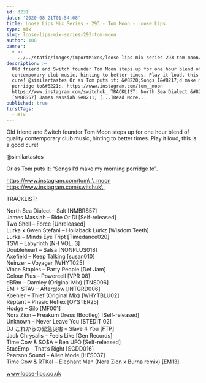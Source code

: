 ```yaml
---
id: 3231
date: '2020-08-21T01:54:08'
title: Loose Lips Mix Series - 293 - Tom Moon - Loose Lips
type: mix
slug: loose-lips-mix-series-293-tom-moon
author: 100
banner:
  - >-
    ../../static/images/importMixes/loose-lips-mix-series-293-tom-moon/image3231.jpeg
description: >-
  Old friend and Switch founder Tom Moon steps up for one hour blend of quality
  contemporary club music, hinting to better times. Play it loud, this is a good
  cure! @similartastes Or as Tom puts it: &#8220;Songs I&#8217;d make my morning
  porridge to&#8221;. https://www.instagram.com/tom__moon
  https://www.instagram.com/switchuk_ TRACKLIST: North Sea Dialect &#8211; Salt
  [NMBRS57] James Massiah &#8211; [...]Read More...
published: true
firstTags:
  - mix
---
```

Old friend and Switch founder Tom Moon steps up for one hour blend of quality contemporary club music, hinting to better times. Play it loud, this is a good cure!

@similartastes

Or as Tom puts it: “Songs I’d make my morning porridge to”.

https://www.instagram.com/tom\_\_moon  
https://www.instagram.com/switchuk\_

TRACKLIST:

North Sea Dialect – Salt \[NMBRS57\]  
James Massiah – Ride Or Di \[Self-released\]  
Two Shell – Force \[Unreleased\]  
Lurka x Gwen Stefani – Hollaback Lurkz \[Wisdom Teeth\]  
Lurka – Minds Eye Tript \[Timedance020\]  
TSVI – Labyrinth \[NH VOL. 3\]  
Doubleheart – Salsa \[NONPLUS018\]  
Axefield – Keep Talking \[susan010\]  
Neinzer – Voyager \[WHYT025\]  
Vince Staples – Party People \[Def Jam\]  
Colour Plus – Powercell \[VPR 08\]  
dBRm – Darnley (Original Mix) \[TNS006\]  
EM + STAV – Afterglow \[INTGRD006\]  
Koehler – Thief (Original Mix) \[WHYTBLU02\]  
Reptant – Phasic Reflex \[OYSTER25\]  
Hodge – Silo \[MF001\]  
Nora Zion – Freakum Dress (Bootleg) \[Self-released\]  
Unknown – Never Leave You \[STEDIT 02\]  
DJ これからの緊急災害 – Slave 4 You \[FTP\]  
Jack Chrysalis – Feels Like \[Gen Records\]  
Time Cow & SO$A – Ben UFO \[Self-released\]  
StacEmp – That’s Right \[SCDD016\]  
Pearson Sound – Alien Mode \[HES037\]  
Time Cow & RTKal – Elephant Man (Nora Zion x Burna remix) \[EM13\]

www.loose-lips.co.uk